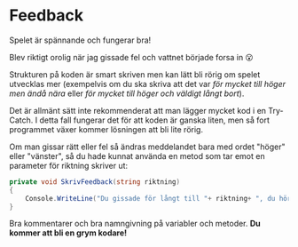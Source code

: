 # Feedback

Spelet är spännande och fungerar bra!

Blev riktigt orolig när jag gissade fel och vattnet började forsa in :open_mouth:

Strukturen på koden är smart skriven men kan lätt bli rörig om spelet utvecklas mer (exempelvis om du ska skriva att det var *för mycket till höger men ändå nära* eller *för mycket till höger och väldigt långt bort*). 

Det är allmänt sätt inte rekommenderat att man lägger mycket kod i en Try-Catch. I detta fall fungerar det för att koden är ganska liten, men så fort programmet växer kommer lösningen att bli lite rörig.

Om man gissar rätt eller fel så ändras meddelandet bara med ordet 
"höger" eller "vänster", så du hade kunnat använda en metod som tar 
emot en parameter för riktning skriver ut: 

```cs
private void SkrivFeedback(string riktning)
{
	Console.WriteLine("Du gissade för långt till "+ riktning+ ", du hör en vattensluss öppnas och mer vatten forsar in i rummet!");
}
```

Bra kommentarer och bra namngivning på variabler och metoder. 
**Du kommer att bli en grym kodare!**


